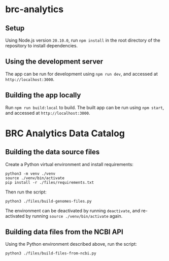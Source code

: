 # brc-analytics

## Setup

Using Node.js version `20.10.0`, run `npm install` in the root directory of the repository to install dependencies.

## Using the development server

The app can be run for development using `npm run dev`, and accessed at `http://localhost:3000`.

## Building the app locally

Run `npm run build:local` to build. The built app can be run using `npm start`, and accessed at `http://localhost:3000`.

# BRC Analytics Data Catalog

## Building the data source files

Create a Python virtual environment and install requirements:

```shell
python3 -m venv ./venv
source ./venv/bin/activate
pip install -r ./files/requirements.txt
```

Then run the script:

```shell
python3 ./files/build-genomes-files.py
```

The environment can be deactivated by running `deactivate`, and re-activated by running `source ./venv/bin/activate`
again.

## Building data files from the NCBI API

Using the Python environment described above, run the script:

```shell
python3 ./files/build-files-from-ncbi.py
```

